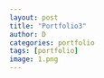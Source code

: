 ```yaml
---
layout: post
title: "Portfolio3"
author: D
categories: portfolio
tags: [portfolio]
image: 1.png
---
```

